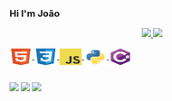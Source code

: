 ### Hi I'm João

<div align="center">
  <a href="https://github.com/joaocruijff">
  <img height="150em" src="https://github-readme-stats.vercel.app/api?username=joaocruijff&show_icons=true&theme=gruvbox&include_all_commits=false&count_private=true">
  <img height="150em" src="https://github-readme-stats.vercel.app/api/top-langs/?username=joaocruijff&layout=compact&langs_count=7&theme=gruvbox"/>
</div>
  
  <div style="display: inline_block"><br>
  <img align="center" alt="HTML5" height="30" width="40" src="https://github.com/devicons/devicon/blob/master/icons/html5/html5-original.svg">
  <img align="center" alt="CSS3" height="30" width="40" src="https://github.com/devicons/devicon/blob/master/icons/css3/css3-original.svg">
  <img align="center" alt="NodeJS" height="30" width="40" src="https://raw.githubusercontent.com/devicons/devicon/master/icons/javascript/javascript-original.svg">
  <img align="center" alt="Python" height="30" width="40" src="https://raw.githubusercontent.com/devicons/devicon/master/icons/python/python-original.svg">
   <img align="center" alt="Python" height="30" width="40" src="https://raw.githubusercontent.com/devicons/devicon/master/icons/csharp/csharp-original.svg">
  </div>
  
  
  ##
  
  
<div> 
  <a href="https://www.youtube.com/channel/UCVEtJszSB9XA8CPZKVTQcAQ" target="_blank"><img src="https://img.shields.io/badge/YouTube-FF0000?style=for-the-badge&logo=youtube&logoColor=white"></a>
  <a href="https://t.me/J_Noxys" target="_blank"><img src="https://img.shields.io/badge/Telegram-2CA5E0?style=for-the-badge&logo=telegram&logoColor=white" target="_blank"></a>
  <a href="https://open.spotify.com/user/3167uiqy6v4hpn5eajbsvnufi4sm?si=f3c2655352324493" target="_blank"><img src="https://img.shields.io/badge/Spotify-1ED760?&style=for-the-badge&logo=spotify&logoColor=white" target="_blank"></a>
</div>
